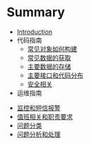 # Summary

* [Introduction](README.md)
* 代码指南
   - [常见对象如何构建](code/model.md)
   - [常见数据的获取](code/set_get.md)
   - [主要数据的存储](code/storage.md)
   - [主要接口和代码分布](code/structure.md)
   - [安全相关](code/security.md)
* 运维指南
 - [监控和短信报警](dev/monitor.md)
 - [值班相关和职责要求](dev/duty.md)
 - [问题分类](dev/qa.md)
 - [问题分析和处理](dev/resolve.md)
